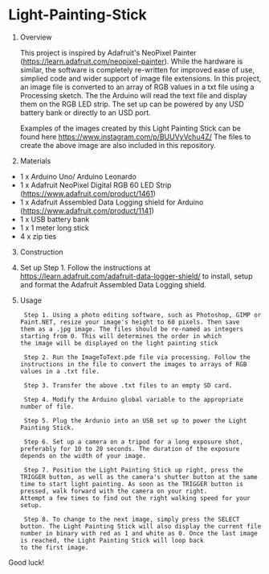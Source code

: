 # Light-Painting-Stick

1. Overview

    This project is inspired by Adafruit's NeoPixel Painter (https://learn.adafruit.com/neopixel-painter). While the hardware is     similar, the software is completely re-written for improved ease of use, simplied code and wider support of image file extensions. In     this project, an image file is converted to an array of RGB values in a txt file using a Processing sketch. The the Arduino will read     the text file and display them on the RGB LED strip. The set up can be powered by any USD battery bank or directly to an USD port.
    
    Examples of the images created by this Light Painting Stick can be found here https://www.instagram.com/p/BUUVyVchu4Z/
    The files to create the above image are also included in this repository.
    
2. Materials
  - 1 x Arduino Uno/ Arduino Leonardo
  - 1 x Adafruit NeoPixel Digital RGB 60 LED Strip  (https://www.adafruit.com/product/1461)
  - 1 x Adafruit Assembled Data Logging shield for Arduino (https://www.adafruit.com/product/1141)
  - 1 x USB battery bank
  - 1 x 1 meter long stick
  - 4 x zip ties
  
3. Construction
  
4. Set up
        Step 1. Follow the instructions at https://learn.adafruit.com/adafruit-data-logger-shield/ to install, setup and format the                     Adafruit Assembled Data Logging shield.
            
  
5. Usage

        Step 1. Using a photo editing software, such as Photoshop, GIMP or Paint.NET, resize your image's height to 60 pixels. Then save                them as a .jpg image. The files should be re-named as integers starting from 0. This will determines the order in which                  the image will be displayed on the light painting stick
        
        Step 2. Run the ImageToText.pde file via processing. Follow the instructions in the file to convert the images to arrays of RGB                 values in a .txt file.
        
        Step 3. Transfer the above .txt files to an empty SD card.
        
        Step 4. Modify the Arduino global variable to the appropriate number of file.
        
        Step 5. Plug the Ardunio into an USB set up to power the Light Painting Stick.
        
        Step 6. Set up a camera on a tripod for a long exposure shot, preferably for 10 to 20 seconds. The duration of the exposure                     depends on the width of your image.
        
        Step 7. Position the Light Painting Stick up right, press the TRIGGER button, as well as the camera's shutter button at the same                 time to start light painting. As soon as the TRIGGER button is pressed, walk forward with the camera on your right.                     Attempt a few times to find out the right walking speed for your setup.
        
        Step 8. To change to the next image, simply press the SELECT button. The Light Painting Stick will also display the current file                 number in binary with red as 1 and white as 0. Once the last image is reached, the Light Painting Stick will loop back                   to the first image.
 
 Good luck!
